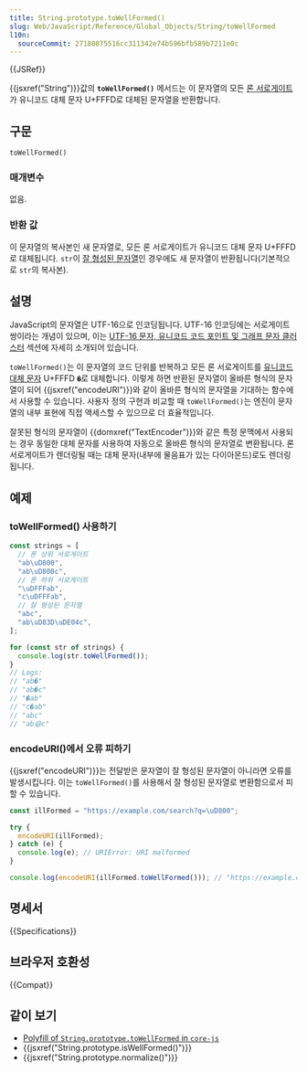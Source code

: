 ```yaml
---
title: String.prototype.toWellFormed()
slug: Web/JavaScript/Reference/Global_Objects/String/toWellFormed
l10n:
  sourceCommit: 27180875516cc311342e74b596bfb589b7211e0c
---
```


{{JSRef}}

{{jsxref("String")}}값의 **`toWellFormed()`** 메서드는 이 문자열의 모든 [론 서로게이트](/ko/docs/Web/JavaScript/Reference/Global_Objects/String#utf-16_characters_unicode_code_points_and_grapheme_clusters)가 유니코드 대체 문자 U+FFFD로 대체된 문자열을 반환합니다.

## 구문

```js-nolint
toWellFormed()
```

### 매개변수

없음.

### 반환 값

이 문자열의 복사본인 새 문자열로, 모든 론 서로게이트가 유니코드 대체 문자 U+FFFD로 대체됩니다. `str`이 [잘 형성된 문자열](/ko/docs/Web/JavaScript/Reference/Global_Objects/String/isWellFormed)인 경우에도 새 문자열이 반환됩니다(기본적으로 `str`의 복사본).

## 설명

JavaScript의 문자열은 UTF-16으로 인코딩됩니다. UTF-16 인코딩에는 서로게이트 쌍이라는 개념이 있으며, 이는 [UTF-16 문자, 유니코드 코드 포인트 및 그래프 문자 클러스터](/ko/docs/Web/JavaScript/Reference/Global_Objects/String#utf-16_characters_unicode_code_points_and_grapheme_clusters) 섹션에 자세히 소개되어 있습니다.

`toWellFormed()`는 이 문자열의 코드 단위를 반복하고 모든 론 서로게이트를 [유니코드 대체 문자](<https://en.wikipedia.org/wiki/Specials_(Unicode_block)#Replacement_character>) U+FFFD `�`로 대체합니다. 이렇게 하면 반환된 문자열이 올바른 형식의 문자열이 되어 {{jsxref("encodeURI")}}와 같이 올바른 형식의 문자열을 기대하는 함수에서 사용할 수 있습니다. 사용자 정의 구현과 비교할 때 `toWellFormed()`는 엔진이 문자열의 내부 표현에 직접 액세스할 수 있으므로 더 효율적입니다.

잘못된 형식의 문자열이 {{domxref("TextEncoder")}}와 같은 특정 문맥에서 사용되는 경우 동일한 대체 문자를 사용하여 자동으로 올바른 형식의 문자열로 변환됩니다. 론 서로게이트가 렌더링될 때는 대체 문자(내부에 물음표가 있는 다이아몬드)로도 렌더링됩니다.

## 예제

### toWellFormed() 사용하기

```js
const strings = [
  // 론 상위 서로게이트
  "ab\uD800",
  "ab\uD800c",
  // 론 하위 서로게이트
  "\uDFFFab",
  "c\uDFFFab",
  // 잘 형성된 문자열
  "abc",
  "ab\uD83D\uDE04c",
];

for (const str of strings) {
  console.log(str.toWellFormed());
}
// Logs:
// "ab�"
// "ab�c"
// "�ab"
// "c�ab"
// "abc"
// "ab😄c"
```

### encodeURI()에서 오류 피하기

{{jsxref("encodeURI")}}는 전달받은 문자열이 잘 형성된 문자열이 아니라면 오류를 발생시킵니다. 이는 `toWellFormed()`를 사용해서 잘 형성된 문자열로 변환함으로서 피할 수 있습니다.

```js
const illFormed = "https://example.com/search?q=\uD800";

try {
  encodeURI(illFormed);
} catch (e) {
  console.log(e); // URIError: URI malformed
}

console.log(encodeURI(illFormed.toWellFormed())); // "https://example.com/search?q=%EF%BF%BD"
```

## 명세서

{{Specifications}}

## 브라우저 호환성

{{Compat}}

## 같이 보기

- [Polyfill of `String.prototype.toWellFormed` in `core-js`](https://github.com/zloirock/core-js#well-formed-unicode-strings)
- {{jsxref("String.prototype.isWellFormed()")}}
- {{jsxref("String.prototype.normalize()")}}

